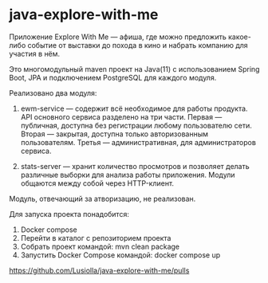 # java-explore-with-me

Приложение Explore With Me — афиша, где можно предложить какое-либо событие 
от выставки до похода в кино и набрать компанию для участия в нём.

Это многомодульный maven проект на Java(11) с использованием Spring Boot, JPA
и подключением PostgreSQL для каждого модуля.

Реализовано два модуля:
 1. ewm-service — содержит всё необходимое для работы продукта.
 API основного сервиса разделено на три части. 
 Первая — публичная, доступна без регистрации любому пользователю сети. 
 Вторая — закрытая, доступна только авторизованным пользователям. 
 Третья — административная, для администраторов сервиса.
    
 2. stats-server — хранит количество просмотров и позволяет 
 делать различные выборки для анализа работы приложения. 
 Модули общаются между собой через HTTP-клиент.

Модуль, отвечающий за атворизацию, не реализован.

Для запуска проекта понадобится:
1. Docker compose
2. Перейти в каталог с репозиторием проекта
3. Собрать проект командой: mvn clean package 
4. Запустить Docker Compose командой: docker compose up


https://github.com/Lusiolla/java-explore-with-me/pulls

